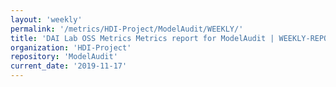 ```yaml
---
layout: 'weekly'
permalink: '/metrics/HDI-Project/ModelAudit/WEEKLY/'
title: 'DAI Lab OSS Metrics Metrics report for ModelAudit | WEEKLY-REPORT-2019-11-17'
organization: 'HDI-Project'
repository: 'ModelAudit'
current_date: '2019-11-17'
---
```

